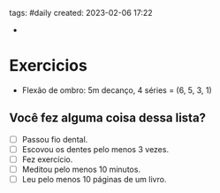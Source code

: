 tags: #daily 
created: 2023-02-06 17:22

- 

# Exercicios
- Flexão de ombro: 5m decanço, 4 séries = (6, 5, 3, 1)

## Você fez alguma coisa dessa lista?
- [ ] Passou fio dental.
- [ ] Escovou os dentes pelo menos 3 vezes.
- [ ] Fez exercício.
- [ ] Meditou pelo menos 10 minutos.
- [ ] Leu pelo menos 10 páginas de um livro.
